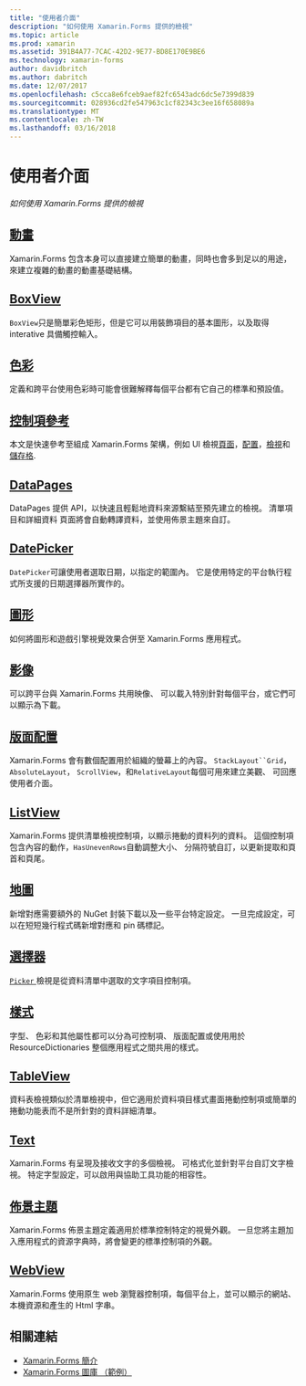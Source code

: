```yaml
---
title: "使用者介面"
description: "如何使用 Xamarin.Forms 提供的檢視"
ms.topic: article
ms.prod: xamarin
ms.assetid: 391B4A77-7CAC-42D2-9E77-BD8E170E9BE6
ms.technology: xamarin-forms
author: davidbritch
ms.author: dabritch
ms.date: 12/07/2017
ms.openlocfilehash: c5cca8e6fceb9aef82fc6543adc6dc5e7399d839
ms.sourcegitcommit: 028936cd2fe547963c1cf82343c3ee16f658089a
ms.translationtype: MT
ms.contentlocale: zh-TW
ms.lasthandoff: 03/16/2018
---
```

# <a name="user-interface"></a>使用者介面

_如何使用 Xamarin.Forms 提供的檢視_

## <a name="animationanimationindexmd"></a>[動畫](animation/index.md)

Xamarin.Forms 包含本身可以直接建立簡單的動畫，同時也會多到足以的用途，來建立複雜的動畫的動畫基礎結構。

## <a name="boxviewboxviewmd"></a>[BoxView](boxview.md)

`BoxView`只是簡單彩色矩形，但是它可以用裝飾項目的基本圖形，以及取得 interative 具備觸控輸入。

## <a name="colorscolorsmd"></a>[色彩](colors.md)

定義和跨平台使用色彩時可能會很難解釋每個平台都有它自己的標準和預設值。

## <a name="controls-referencecontrolsindexmd"></a>[控制項參考](controls/index.md)

本文是快速參考至組成 Xamarin.Forms 架構，例如 UI 檢視[頁面](~/xamarin-forms/user-interface/controls/pages.md)，[配置](~/xamarin-forms/user-interface/controls/layouts.md)，[檢視](~/xamarin-forms/user-interface/controls/views.md)和[儲存格](~/xamarin-forms/user-interface/controls/cells.md).

## <a name="datapagesdatapagesindexmd"></a>[DataPages](datapages/index.md)

DataPages 提供 API，以快速且輕鬆地資料來源繫結至預先建立的檢視。 清單項目和詳細資料 頁面將會自動轉譯資料，並使用佈景主題來自訂。

## <a name="datepickerdatepickermd"></a>[DatePicker](datepicker.md)

`DatePicker`可讓使用者選取日期，以指定的範圍內。 它是使用特定的平台執行程式所支援的日期選擇器所實作的。

## <a name="graphicsgraphicsindexmd"></a>[圖形](graphics/index.md)

如何將圖形和遊戲引擎視覺效果合併至 Xamarin.Forms 應用程式。

## <a name="imagesimagesmd"></a>[影像](images.md)

可以跨平台與 Xamarin.Forms 共用映像、 可以載入特別針對每個平台，或它們可以顯示為下載。

## <a name="layoutslayoutsindexmd"></a>[版面配置](layouts/index.md)

Xamarin.Forms 會有數個配置用於組織的螢幕上的內容。 `StackLayout``Grid`， `AbsoluteLayout`， `ScrollView`，和`RelativeLayout`每個可用來建立美觀、 可回應使用者介面。

## <a name="listviewlistviewindexmd"></a>[ListView](listview/index.md)

Xamarin.Forms 提供清單檢視控制項，以顯示捲動的資料列的資料。 這個控制項包含內容的動作，`HasUnevenRows`自動調整大小、 分隔符號自訂，以更新提取和頁首和頁尾。

## <a name="mapsmapmd"></a>[地圖](map.md)

新增對應需要額外的 NuGet 封裝下載以及一些平台特定設定。 一旦完成設定，可以在短短幾行程式碼新增對應和 pin 碼標記。

## <a name="pickerpickerindexmd"></a>[選擇器](picker/index.md)

[ `Picker` ](https://developer.xamarin.com/api/type/Xamarin.Forms.Picker/)檢視是從資料清單中選取的文字項目控制項。

## <a name="stylesstylesindexmd"></a>[樣式](styles/index.md)

字型、 色彩和其他屬性都可以分為可控制項、 版面配置或使用用於 ResourceDictionaries 整個應用程式之間共用的樣式。

## <a name="tableviewtableviewmd"></a>[TableView](tableview.md)

資料表檢視類似於清單檢視中，但它適用於資料項目樣式畫面捲動控制項或簡單的捲動功能表而不是所針對的資料詳細清單。

## <a name="texttextindexmd"></a>[Text](text/index.md)

Xamarin.Forms 有呈現及接收文字的多個檢視。 可格式化並針對平台自訂文字檢視。 特定字型設定，可以啟用與協助工具功能的相容性。

## <a name="themesthemesindexmd"></a>[佈景主題](themes/index.md)

Xamarin.Forms 佈景主題定義適用於標準控制特定的視覺外觀。 一旦您將主題加入應用程式的資源字典時，將會變更的標準控制項的外觀。

## <a name="webviewwebviewmd"></a>[WebView](webview.md)

Xamarin.Forms 使用原生 web 瀏覽器控制項，每個平台上，並可以顯示的網站、 本機資源和產生的 Html 字串。


## <a name="related-links"></a>相關連結

- [Xamarin.Forms 簡介](~/xamarin-forms/get-started/introduction-to-xamarin-forms.md)
- [Xamarin.Forms 圖庫 （範例）](https://developer.xamarin.com/samples/FormsGallery/)
